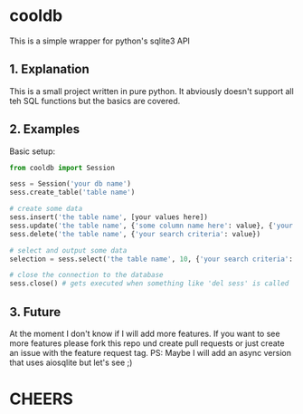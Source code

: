 # cooldb
This is a simple wrapper for python's sqlite3 API

## 1. Explanation
This is a small project written in pure python. It abviously doesn't support all teh SQL functions but the basics are covered.

## 2. Examples
Basic setup:
```py
from cooldb import Session

sess = Session('your db name')
sess.create_table('table name')

# create some data
sess.insert('the table name', [your values here])
sess.update('the table name', {'some column name here': value}, {'your search criteria': value})
sess.delete('the table name', {'your search criteria': value})

# select and output some data
selection = sess.select('the table name', 10, {'your search criteria': value})

# close the connection to the database
sess.close() # gets executed when something like 'del sess' is called
```

## 3. Future
At the moment I don't know if I will add more features. If you want to see more features please fork this repo und create pull requests or just create an issue with the feature request tag. 
PS: Maybe I will add an async version that uses aiosqlite but let's see ;)

# CHEERS
